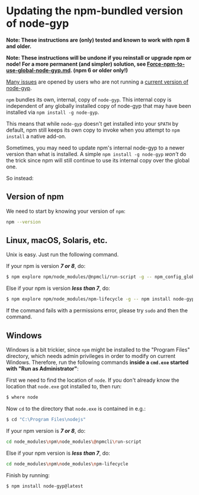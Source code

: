 # Updating the npm-bundled version of node-gyp

**Note: These instructions are (only) tested and known to work with npm 8 and older.**

**Note: These instructions will be undone if you reinstall or upgrade npm or node! For a more permanent (and simpler)
solution, see [Force-npm-to-use-global-node-gyp.md](Force-npm-to-use-global-node-gyp.md). (npm 6 or older only!)**

[Many issues](https://github.com/nodejs/node-gyp/issues?q=label%3A"ERR!+node-gyp+-v+<%3D+v9.x.x") are opened by users
who are
not running a [current version of node-gyp](https://github.com/nodejs/node-gyp/releases).

`npm` bundles its own, internal, copy of `node-gyp`. This internal copy is independent of any globally installed copy of
node-gyp that
may have been installed via `npm install -g node-gyp`.

This means that while `node-gyp` doesn't get installed into your `$PATH` by default, npm still keeps its own copy to
invoke when you
attempt to `npm install` a native add-on.

Sometimes, you may need to update npm's internal node-gyp to a newer version than what is installed. A
simple `npm install -g node-gyp`
_won't_ do the trick since npm will still continue to use its internal copy over the global one.

So instead:

## Version of npm

We need to start by knowing your version of `npm`:

```bash
npm --version
```

## Linux, macOS, Solaris, etc.

Unix is easy. Just run the following command.

If your npm is version ___7 or 8___, do:

```bash
$ npm explore npm/node_modules/@npmcli/run-script -g -- npm_config_global=false npm install node-gyp@latest
```

Else if your npm is version ___less than 7___, do:

```bash
$ npm explore npm/node_modules/npm-lifecycle -g -- npm install node-gyp@latest
```

If the command fails with a permissions error, please try `sudo` and then the command.

## Windows

Windows is a bit trickier, since `npm` might be installed to the "Program Files" directory, which needs admin privileges
in order to
modify on current Windows. Therefore, run the following commands __inside a `cmd.exe` started with "Run as
Administrator"__:

First we need to find the location of `node`. If you don't already know the location that `node.exe` got installed to,
then run:

```bash
$ where node
```

Now `cd` to the directory that `node.exe` is contained in e.g.:

```bash
$ cd "C:\Program Files\nodejs"
```

If your npm version is ___7 or 8___, do:

```bash
cd node_modules\npm\node_modules\@npmcli\run-script
```

Else if your npm version is ___less than 7___, do:

```bash
cd node_modules\npm\node_modules\npm-lifecycle
```

Finish by running:

```bash
$ npm install node-gyp@latest
```
